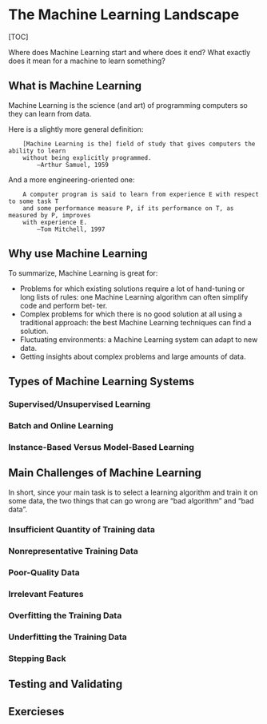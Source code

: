 # The Machine Learning Landscape

[TOC]

Where does Machine Learning start and where does it end? What exactly does it mean for a machine to learn something? 

## What is Machine Learning
Machine Learning is the science (and art) of programming computers so they can learn from data.

Here is a slightly more general definition:
```
    [Machine Learning is the] field of study that gives computers the ability to learn 
    without being explicitly programmed.
        —Arthur Samuel, 1959
```

And a more engineering-oriented one:
```
    A computer program is said to learn from experience E with respect to some task T 
    and some performance measure P, if its performance on T, as measured by P, improves 
    with experience E.
        —Tom Mitchell, 1997
```

## Why use Machine Learning
To summarize, Machine Learning is great for:

- Problems for which existing solutions require a lot of hand-tuning or long lists of rules: one Machine Learning algorithm can often simplify code and perform bet‐ ter.
- Complex problems for which there is no good solution at all using a traditional approach: the best Machine Learning techniques can find a solution.
- Fluctuating environments: a Machine Learning system can adapt to new data.
- Getting insights about complex problems and large amounts of data.


## Types of Machine Learning Systems


### Supervised/Unsupervised Learning


### Batch and Online Learning


### Instance-Based Versus Model-Based Learning


## Main Challenges of Machine Learning

In short, since your main task is to select a learning algorithm and train it on some data, the two things that can go wrong are “bad algorithm” and “bad data”.

### Insufficient Quantity of Training data

### Nonrepresentative Training Data

### Poor-Quality Data

### Irrelevant Features

### Overfitting the Training Data

### Underfitting the Training Data

### Stepping Back



## Testing and Validating


## Exercieses




